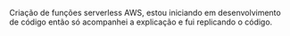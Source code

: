 Criação de funções serverless AWS, estou iniciando em desenvolvimento de código então só acompanhei a explicação e fui replicando o código.

